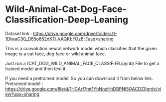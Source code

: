# Wild-Animal-Cat-Dog-Face-Classification-Deep-Leaning

Dataset link : https://drive.google.com/drive/folders/1-1DlwaC30_D85o852dKTi-kAQKbFOz8-?usp=sharing

This is a convolution neural network model which classifies that the given image is a cat face, dog face or wild animal face.

Just run a (CAT_DOG_WILD_ANIMAL_FACE_CLASSIFIER.ipynb) File to get a trained model and then test it.

If you need a pretrained model. So you can download it from below link.
Pretrained model : https://drive.google.com/file/d/1HCArf7mt1YhNnzHhDBPNl5OACDZ0grdc/view?usp=sharing
